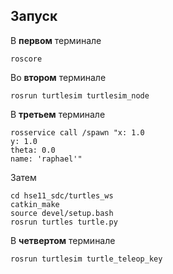 ## Запуск

В **первом** терминале
```
roscore
```

Во **втором** терминале
```
rosrun turtlesim turtlesim_node
```

В **третьем** терминале
```
rosservice call /spawn "x: 1.0
y: 1.0
theta: 0.0
name: 'raphael'"
```

Затем
```
cd hse11_sdc/turtles_ws
catkin_make
source devel/setup.bash
rosrun turtles turtle.py
```

В **четвертом** терминале
```
rosrun turtlesim turtle_teleop_key
```
